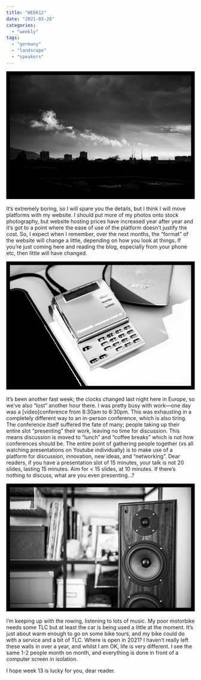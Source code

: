```yaml
---
title: "WEEK12"
date: "2021-03-28"
categories: 
  - "weekly"
tags: 
  - "germany"
  - "landscape"
  - "speakers"
---
```


![20201011-DSC02087-ILCE-7M3.jpg](/assets/images/ae643-20201011-dsc02087-ilce-7m3.jpg)

It’s extremely boring, so I will spare you the details, but I think I will move platforms with my website. I should put more of my photos onto stock photography, but website hosting prices have increased year after year and it’s got to a point where the ease of use of the platform doesn’t justify the cost. So, I expect when I remember, over the next months, the “format” of the website will change a little, depending on how you look at things. If you’re just coming here and reading the blog, especially from your phone etc, then little will have changed.

![20201008-DSC02086-ILCE-7M3.jpg](/assets/images/6c747-20201008-dsc02086-ilce-7m3.jpg)

It’s been another fast week; the clocks changed last night here in Europe, so we’ve also “lost” another hour there. I was pretty busy with work—one day was a \[video\]conference from 8:30am to 6:30pm. This was exhausting in a completely different way to an in-person conference, which is also tiring. The conference itself suffered the fate of many; people taking up their entire slot “presenting” their work, leaving no time for discussion. This means discussion is moved to “lunch” and “coffee breaks” which is not how conferences should be. The entire point of gathering people together (vs all watching presentations on Youtube individually) is to make use of a platform for discussion, innovation, new ideas, and “networking”. Dear readers, if you have a presentation slot of 15 minutes, your talk is not 20 slides, lasting 15 minutes. Aim for < 15 slides, at 10 minutes. If there’s nothing to discuss, what are you even presenting…?

![20200729-DSC01391-ILCE-7M3.jpg](/assets/images/ebb56-20200729-dsc01391-ilce-7m3.jpg)

I’m keeping up with the rowing, listening to lots of music. My poor motorbike needs some TLC but at least the car is being used a little at the moment. It’s just about warm enough to go on some bike tours, and my bike could do with a service and a bit of TLC. Where is open in 2021? I haven’t really left these walls in over a year, and whilst I am OK, life is very different. I see the same 1-2 people month on month, and everything is done in front of a computer screen in isolation.

I hope week 13 is lucky for you, dear reader.
